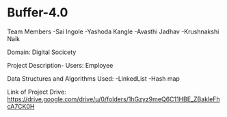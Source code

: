 # Buffer-4.0
Team Members
-Sai Ingole
-Yashoda Kangle
-Avasthi Jadhav
-Krushnakshi Naik

Domain:
Digital Socicety

Project Description-
Users:
Employee

Data Structures and Algorithms Used:
-LinkedList
-Hash map

Link of Project Drive:
https://drive.google.com/drive/u/0/folders/1hGzyz9meQ6C11HBE_ZBakleFhcA7CK0H
